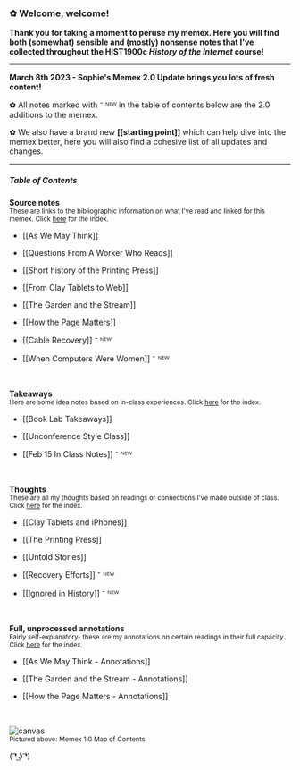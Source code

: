### ✿ Welcome, welcome! 

**Thank you for taking a moment to peruse my memex. Here you will find both (somewhat) sensible and (mostly) nonsense notes that I've collected throughout the HIST1900c *History of the Internet* course!**

---

**March 8th 2023 - Sophie's Memex 2.0 Update brings you lots of fresh content!** 

 ✿ All notes marked with ⁻ ᴺᴱᵂ in the table of contents below are the 2.0 additions to the memex. 

 ✿ We also have a brand new **[[starting point]]** which can help dive into the memex better, here you will also find a cohesive list of all updates and changes.

---

##### Table of Contents

**Source notes**
<br><sub>These are links to the bibliographic information on what I've read and linked for this memex. Click [here](https://probablyanxious.github.io/hist1900-memex/Source%20Notes/A.%20Index/) for the index.</sub>


- [[As We May Think]]

- [[Questions From A Worker Who Reads]]

- [[Short history of the Printing Press]]

- [[From Clay Tablets to Web]]

- [[The Garden and the Stream]]

- [[How the Page Matters]]

- [[Cable Recovery]] ⁻ ᴺᴱᵂ 

- [[When Computers Were Women]] ⁻ ᴺᴱᵂ 

<br>

**Takeaways** 
<br><sub>Here are some idea notes based on in-class experiences. Click [here](https://probablyanxious.github.io/hist1900-memex/Takeaways/A.%20Index/) for the index.</sub>


- [[Book Lab Takeaways]]

- [[Unconference Style Class]]

- [[Feb 15 In Class Notes]] ⁻ ᴺᴱᵂ 

<br>

**Thoughts** 
<br><sub>These are all my thoughts based on readings or connections I've made outside of class. Click [here](https://probablyanxious.github.io/hist1900-memex/Thoughts/A.%20Index/) for the index.</sub>


- [[Clay Tablets and iPhones]]

- [[The Printing Press]]

- [[Untold Stories]]

- [[Recovery Efforts]] ⁻ ᴺᴱᵂ 

- [[Ignored in History]] ⁻ ᴺᴱᵂ 

<br>

**Full, unprocessed annotations**
<br><sub>Fairly self-explanatory- these are my annotations on certain readings in their full capacity. Click [here](https://probablyanxious.github.io/hist1900-memex/Full%20Annotations/A.%20Index/) for the index.</sub>


- [[As We May Think - Annotations]]

- [[The Garden and the Stream - Annotations]]

- [[How the Page Matters - Annotations]]

<br>

![canvas](https://user-images.githubusercontent.com/113275183/218152139-18a446a5-8d91-4b4e-8150-08779b7b494f.png)
<br><sub>Pictured above: Memex 1.0 Map of Contents</sub>

( ͡❛ ͜ʖ ͡❛)
